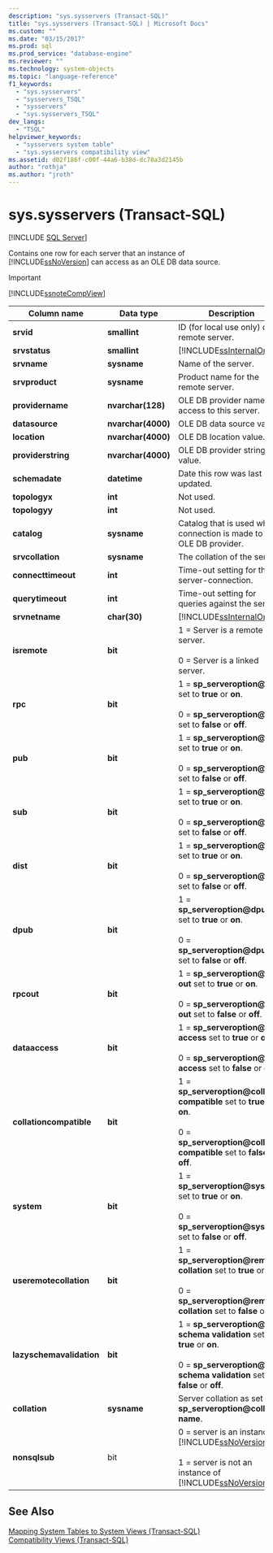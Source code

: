 ```yaml
---
description: "sys.sysservers (Transact-SQL)"
title: "sys.sysservers (Transact-SQL) | Microsoft Docs"
ms.custom: ""
ms.date: "03/15/2017"
ms.prod: sql
ms.prod_service: "database-engine"
ms.reviewer: ""
ms.technology: system-objects
ms.topic: "language-reference"
f1_keywords: 
  - "sys.sysservers"
  - "sysservers_TSQL"
  - "sysservers"
  - "sys.sysservers_TSQL"
dev_langs: 
  - "TSQL"
helpviewer_keywords: 
  - "sysservers system table"
  - "sys.sysservers compatibility view"
ms.assetid: d02f186f-c00f-44a6-b38d-dc78a3d2145b
author: "rothja"
ms.author: "jroth"
---
```

# sys.sysservers (Transact-SQL)
[!INCLUDE [SQL Server](../../includes/applies-to-version/sqlserver.md)]

  Contains one row for each server that an instance of [!INCLUDE[ssNoVersion](../../includes/ssnoversion-md.md)] can access as an OLE DB data source.  
  
> [!IMPORTANT]  
>  [!INCLUDE[ssnoteCompView](../../includes/ssnotecompview-md.md)]  
  
|Column name|Data type|Description|  
|-----------------|---------------|-----------------|  
|**srvid**|**smallint**|ID (for local use only) of the remote server.|  
|**srvstatus**|**smallint**|[!INCLUDE[ssInternalOnly](../../includes/ssinternalonly-md.md)]|  
|**srvname**|**sysname**|Name of the server.|  
|**srvproduct**|**sysname**|Product name for the remote server.|  
|**providername**|**nvarchar(128)**|OLE DB provider name for access to this server.|  
|**datasource**|**nvarchar(4000)**|OLE DB data source value.|  
|**location**|**nvarchar(4000)**|OLE DB location value.|  
|**providerstring**|**nvarchar(4000)**|OLE DB provider string value.|  
|**schemadate**|**datetime**|Date this row was last updated.|  
|**topologyx**|**int**|Not used.|  
|**topologyy**|**int**|Not used.|  
|**catalog**|**sysname**|Catalog that is used when a connection is made to an OLE DB provider.|  
|**srvcollation**|**sysname**|The collation of the server.|  
|**connecttimeout**|**int**|Time-out setting for the server-connection.|  
|**querytimeout**|**int**|Time-out setting for queries against the server.|  
|**srvnetname**|**char(30)**|[!INCLUDE[ssInternalOnly](../../includes/ssinternalonly-md.md)]|  
|**isremote**|**bit**|1 = Server is a remote server.<br /><br /> 0 = Server is a linked server.|  
|**rpc**|**bit**|1 = **sp_serveroption\@rpc** set to **true** or **on**.<br /><br /> 0 = **sp_serveroption\@rpc** set to **false** or **off**.|  
|**pub**|**bit**|1 = **sp_serveroption\@pub** set to **true** or **on**.<br /><br /> 0 = **sp_serveroption\@pub** set to **false** or **off**.|  
|**sub**|**bit**|1 = **sp_serveroption\@sub** set to **true** or **on**.<br /><br /> 0 = **sp_serveroption\@sub** set to **false** or **off**.|  
|**dist**|**bit**|1 = **sp_serveroption\@dist** set to **true** or **on**.<br /><br /> 0 = **sp_serveroption\@dist** set to **false** or **off**.|  
|**dpub**|**bit**|1 = **sp_serveroption\@dpub** set to **true** or **on**.<br /><br /> 0 = **sp_serveroption\@dpub** set to **false** or **off**.|  
|**rpcout**|**bit**|1 = **sp_serveroption\@rpc out** set to **true** or **on**.<br /><br /> 0 = **sp_serveroption\@rpc out** set to **false** or **off**.|  
|**dataaccess**|**bit**|1 = **sp_serveroption\@data access** set to **true** or **on**.<br /><br /> 0 = **sp_serveroption\@data access** set to **false** or **off**.|  
|**collationcompatible**|**bit**|1 = **sp_serveroption\@collation compatible** set to **true** or **on**.<br /><br /> 0 = **sp_serveroption\@collation compatible** set to **false** or **off**.|  
|**system**|**bit**|1 = **sp_serveroption\@system** set to **true** or **on**.<br /><br /> 0 = **sp_serveroption\@system** set to **false** or **off**.|  
|**useremotecollation**|**bit**|1 = **sp_serveroption\@remote collation** set to **true** or **on**.<br /><br /> 0 = **sp_serveroption\@remote collation** set to **false** or **off**.|  
|**lazyschemavalidation**|**bit**|1 = **sp_serveroption\@lazy schema validation** set to **true** or **on**.<br /><br /> 0 = **sp_serveroption\@lazy schema validation** set to **false** or **off**.|  
|**collation**|**sysname**|Server collation as set by **sp_serveroption\@collation name**.|  
|**nonsqlsub**|bit|0 = server is an instance of [!INCLUDE[ssNoVersion](../../includes/ssnoversion-md.md)]<br /><br /> 1 = server is not an instance of [!INCLUDE[ssNoVersion](../../includes/ssnoversion-md.md)]|  
  
## See Also  
 [Mapping System Tables to System Views &#40;Transact-SQL&#41;](../../relational-databases/system-tables/mapping-system-tables-to-system-views-transact-sql.md)   
 [Compatibility Views &#40;Transact-SQL&#41;](~/relational-databases/system-compatibility-views/system-compatibility-views-transact-sql.md)  
  
  
